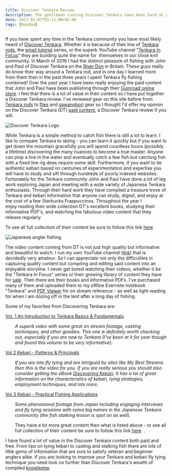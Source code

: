 ```yaml
---
title: Discover Tenkara Review
description: The gentleman running Discover Tenkara have been hard at work churning out some first rate instructional and educational tenkara content. I offer my opinion on their work...
date: 2017-02-07T03:13:00+02:00
tags: [Random]
---
```

<div class=“text-lg m-2”>
<p class="mb-2">If you have spent any time in the Tenkara community you have most likely heard of <a href="https://www.discovertenkara.co.uk" target="_blank" rel="noopener noreferrer" class="text-red-500 hover:bg-red-500 hover:text-white">Discover Tenkara</a>. Whether it is because of their line of <a href="https://www.discovertenkara.co.uk/tenkara-rods.html" target="_blank" rel="noopener noreferrer" class="text-red-500 hover:bg-red-500 hover:text-white">Tenkara rods</a>, the <a href="https://discover-tenkara.com/subscriber-country/" target="_blank" rel="noopener noreferrer" class="text-red-500 hover:bg-red-500 hover:text-white">email tutorial</a> series, or the superb YouTube channel "<a href="https://www.youtube.com/channel/UCG_32fIivZzXnhZLcMdoiGA" target="_blank" rel="noopener noreferrer" class="text-red-500 hover:bg-red-500 hover:text-white">Tenkara In Focus</a>" they are building quite the name for  themselves in our close knit community. In March of 2016 I had the distinct pleasure of fishing with John and Paul of Discover Tenkara on the <a href="http://104.248.67.90/grayling/" target="_blank" rel="noopener noreferrer" class="text-red-500 hover:bg-red-500 hover:text-white">River Don</a> in Britain. These guys really do know their way around a Tenkara rod, and in one day I learned more from them then in the past three years I spent Tenkara fly fishing combined! Over the past year I have been really enjoying the paid content that John and Paul have been publishing through their <a href="https://gumroad.com/a/959788147" target="_blank" rel="noopener noreferrer" class="text-red-500 hover:bg-red-500 hover:text-white">Gumroad online store</a>. I feel that there is a lot of value in their content so I have put together a Discover Tenkara review. I've reviewed gear on this site before from <a href="http://104.248.67.90/tenkara-usa-ito-unboxing/" target="_blank" rel="noopener noreferrer" class="text-red-500 hover:bg-red-500 hover:text-white">Tenkara rods</a> to <a href="http://104.248.67.90/postfly-box-review/" target="_blank" rel="noopener noreferrer" class="text-red-500 hover:bg-red-500 hover:text-white">flies</a> and <a href="http://104.248.67.90/sawanobori-stream-climbing-shoes/" target="_blank" rel="noopener noreferrer" class="text-red-500 hover:bg-red-500 hover:text-white">sawanobori</a> gear so I thought I'd offer my opinion on the Discover Tenkara (DT) <a href="https://gumroad.com/a/1003828339" target="_blank" rel="noopener noreferrer" class="text-red-500 hover:bg-red-500 hover:text-white">paid content</a>, a Discover Tenkara review if you will.</p>

<img class="w-8/12 rounded-lg shadow-lg mx-auto" src="https://fallfish-tenkara-images.s3-us-west-1.amazonaws.com/FfT+-+Discover+Tenkara/Discover+Tenkara+High+Resolution+Logo.jpeg" alt="Discover Tenkara Logo" />

While Tenkara is a simple method to catch fish there is still a lot to learn. I like to compare Tenkara to skiing - you can learn it quickly but if you want to get down the mountain gracefully you will spend countless hours (possibly a lifetime) discovering the many nuances to become a true master. Anyone can plop a line in the water and eventually catch a few fish but catching fish with a fixed line rig does require some skill. Furthermore, if you want to tie authentic kebari based on centuries of experimentation and expertise you will have to study and sift through hundreds of poorly indexed websites. Fortunately for the Tenkara community John and Paul have done a lot of leg work exploring Japan and meeting with a wide variety of Japanese Tenkara enthusiasts. Through their hard work they have compiled a treasure trove of Tenkara and kebari information that anyone can study, digest, and enjoy at the cost of a few Starbucks Frappuccinos. Throughout the year I enjoy reading their wide collection DT's excellent books, studying their informative PDF's, and watching the fabulous video content that they release regularly.</p>

<p class="font-semibold mt-2 mb-2">To see all full collection of their content be sure to follow this link <a href="https://gumroad.com/a/1003828339" target="_blank" rel="noopener noreferrer" class="text-red-500 hover:bg-red-500 hover:text-white">here</a></p>

<img class="w-8/12 rounded-lg shadow-lg mx-auto" src="https://fallfish-tenkara-images.s3-us-west-1.amazonaws.com/FfT+-+Discover+Tenkara/Discover+Tenkara+content.jpg" alt="Japanese angler fishing" />

The video content coming from DT is not just high quality but informative and beautiful to watch. I run my own YouTube channel (<a href="https://www.youtube.com/channel/UCtpkSNdhHkBkhdzsyge_-zw/videos?sort=dd&amp;view=0&amp;shelf_id=0" target="_blank" rel="noopener noreferrer" class="text-red-500 hover:bg-red-500 hover:text-white">link</a>) that is decidedly very amateur. So I can appreciate not only the difficulties in capturing quality content but compiling and editing said content into an enjoyable storyline. I never get bored watching their videos, whether it be the "Tenkara In Focus" series or their growing library of content they have for <a href="https://gumroad.com/a/590689395" target="_blank" rel="noopener noreferrer" class="text-red-500 hover:bg-red-500 hover:text-white">sale</a>. Then there are their books and informative PDFs. I've purchased many of them and uploaded them to my offline Evernote notebook "Tenkara" and <a href="https://itunes.apple.com/jp/app/pdf-viewer-read-review-annotate/id1120099014?l=en&amp;mt=8" target="_blank" rel="noopener">PDF Viewer</a> for on stream reference - as well as light reading for when I am dozing off in the tent after a long day of fishing.</p>

<p class="mt-2 mb-2 font-semibold">Some of my favorites from Discovering Tenkara are:</p>
<p class="mt-2 mb-2"><a href="https://gumroad.com/a/959788147/OSKL" target="_blank" rel="noopener noreferrer" class="text-red-500 hover:bg-red-500 hover:text-white"> Vol. 1 An Introduction to Tenkara Basics &amp; Fundamentals</a></p>
<p style="padding-left: 30px;"><em>A superb video with some great on stream footage, casting techniques, and other goodies. This one is definitely worth checking out, especially if you are new to Tenkara (I've been at it for year though and found this volume to be very informative).</em></p>

<p class="mt-2 mb-2"><a href="https://gumroad.com/a/959788147/Iewfa" target="_blank" rel="noopener noreferrer" class="text-red-500 hover:bg-red-500 hover:text-white">Vol 2 Kebari - Patterns &amp; Principals</a></p>
<p style="padding-left: 30px;"><em>If you are into fly tying and are intrigued by sites like My Best Streams then this is the video for you. If you are really serious you should also consider getting the eBook <a href="https://gumroad.com/a/422917235" target="_blank" rel="noopener noreferrer" class="text-red-500 hover:bg-red-500 hover:text-white">Discovering Kebari</a>. It has a lot of great information on the characteristics of kebari, tying strategies, employment techniques, and lots more.</em></p>

<p class="mt-2 mb-2"><a href="https://gumroad.com/a/959788147/IDUQD" target="_blank" rel="noopener noreferrer" class="text-red-500 hover:bg-red-500 hover:text-white">Vol 3 Kebari - Practical Fishing Applications</a></p>
<p style="padding-left: 30px;"><em>Some phenomenal footage from Japan including engaging interviews and fly tying sessions with some big names in the Japanese Tenkara community (the fish stalking lesson is spot on as well). </em></p>
<p style="padding-left: 30px;">They have a lot more great content then what is listed above -<span class="italic"> to see all full collection of their content be sure to follow this link <a href="https://gumroad.com/a/590689395" target="_blank" rel="noopener noreferrer" class="text-red-500 hover:bg-red-500 hover:text-white">here</a>  </span>.</p>

<p class="mt-2 mb-2">I have found a lot of value in the Discover Tenkara content both paid and free. From tips on tying kebari to casting and stalking fish there are lots of little gems of information that are sure to satisfy veteran and beginner anglers alike. If you are looking to improve your Tenkara and kebari fly tying technique you need look no further than Discover Tenkara's wealth of compiled <a href="https://gumroad.com/a/959788147" target="_blank" rel="noopener noreferrer" class="text-red-500 hover:bg-red-500 hover:text-white">knowledge</a>.</p>

<img class="w-8/12 rounded-lg shadow-lg mx-auto" src="" alt="" />
</div>

